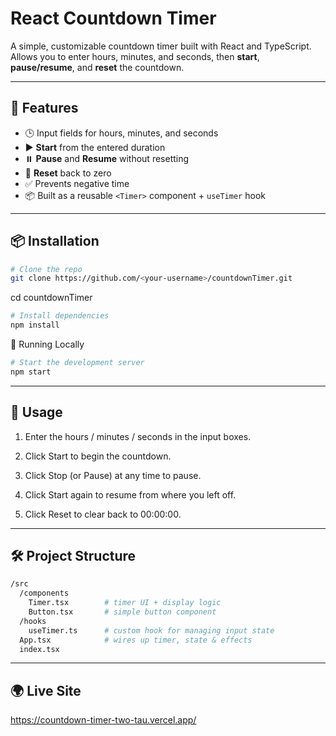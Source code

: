 # React Countdown Timer

A simple, customizable countdown timer built with React and TypeScript.  
Allows you to enter hours, minutes, and seconds, then **start**, **pause/resume**, and **reset** the countdown.

---

## 🚀 Features

- 🕒 Input fields for hours, minutes, and seconds  
- ▶️ **Start** from the entered duration  
- ⏸️ **Pause** and **Resume** without resetting  
- 🔄 **Reset** back to zero  
- ✅ Prevents negative time  
- 📦 Built as a reusable `<Timer>` component + `useTimer` hook  

---

## 📦 Installation

```bash
# Clone the repo
git clone https://github.com/<your‑username>/countdownTimer.git
```
cd countdownTimer

```bash
# Install dependencies
npm install
```

🏁 Running Locally
```bash
# Start the development server
npm start
```
---

## 🔧 Usage
1. Enter the hours / minutes / seconds in the input boxes.

2. Click Start to begin the countdown.

3. Click Stop (or Pause) at any time to pause.

4. Click Start again to resume from where you left off.

5. Click Reset to clear back to 00:00:00.

---

## 🛠️ Project Structure

```bash
/src
  /components
    Timer.tsx        # timer UI + display logic
    Button.tsx       # simple button component
  /hooks
    useTimer.ts      # custom hook for managing input state
  App.tsx            # wires up timer, state & effects
  index.tsx
```

---

## 🌍 Live Site

https://countdown-timer-two-tau.vercel.app/
